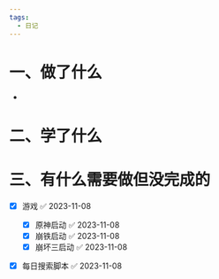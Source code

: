 ```yaml
---
tags:
  - 日记
---
```



# 一、做了什么

- 


# 二、学了什么




# 三、有什么需要做但没完成的
- [x] 游戏 ✅ 2023-11-08
	- [x] 原神启动 ✅ 2023-11-08
	- [x] 崩铁启动 ✅ 2023-11-08
	- [x] 崩坏三启动 ✅ 2023-11-08
- [x] 每日搜索脚本 ✅ 2023-11-08

